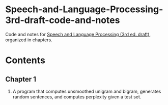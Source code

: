 # Speech-and-Language-Processing-3rd-draft-code-and-notes
Code and notes for [Speech and Language Processing (3rd ed. draft)](https://web.stanford.edu/~jurafsky/slp3/), organized in chapters.

# Contents

## Chapter 1
1. A program that computes unsmoothed unigram and bigram, generates random sentences, and computes perplexity given a test set.
